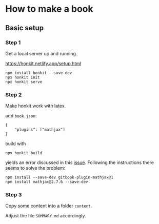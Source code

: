 # How to make a book

## Basic setup

### Step 1

Get a local server up and running.

https://honkit.netlify.app/setup.html

```
npm install honkit --save-dev
npx honkit init
npx honkit serve
```

### Step 2

Make honkit work with latex.

add `book.json`:

```
{
    "plugins": ["mathjax"]
}
```

build with

```
npx honkit build
```

yields an error discussed in this [issue](https://github.com/honkit/honkit/issues/325). Following the instructions there seems to solve the problem:

```
npm install --save-dev gitbook-plugin-mathjax@1
npm install mathjax@2.7.6 --save-dev
```

### Step 3

Copy some content into a folder `content`.

Adjust the file `SUMMARY.md` accordingly.





